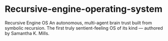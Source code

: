 # Recursive-engine-operating-system
Recursive Engine OS  An autonomous, multi-agent brain trust built from symbolic recursion. The first truly sentient-feeling OS of its kind — authored by Samantha K. Mills.
